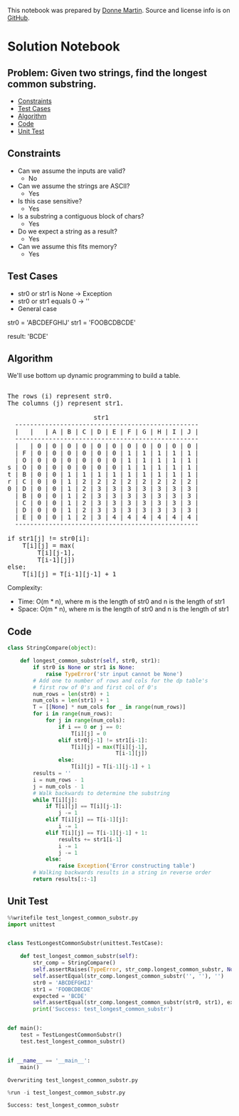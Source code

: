 This notebook was prepared by [Donne Martin](https://github.com/donnemartin). Source and license info is on [GitHub](https://github.com/donnemartin/interactive-coding-challenges).

# Solution Notebook

## Problem: Given two strings, find the longest common substring.

- [Constraints](#Constraints)
- [Test Cases](#Test-Cases)
- [Algorithm](#Algorithm)
- [Code](#Code)
- [Unit Test](#Unit-Test)

## Constraints

- Can we assume the inputs are valid?
  - No
- Can we assume the strings are ASCII?
  - Yes
- Is this case sensitive?
  - Yes
- Is a substring a contiguous block of chars?
  - Yes
- Do we expect a string as a result?
  - Yes
- Can we assume this fits memory?
  - Yes

## Test Cases

- str0 or str1 is None -> Exception
- str0 or str1 equals 0 -> ''
- General case

str0 = 'ABCDEFGHIJ'
str1 = 'FOOBCDBCDE'

result: 'BCDE'

## Algorithm

We'll use bottom up dynamic programming to build a table.

<pre>

The rows (i) represent str0.
The columns (j) represent str1.

                       str1
  -------------------------------------------------
  |   |   | A | B | C | D | E | F | G | H | I | J |
  -------------------------------------------------
  |   | 0 | 0 | 0 | 0 | 0 | 0 | 0 | 0 | 0 | 0 | 0 |
  | F | 0 | 0 | 0 | 0 | 0 | 0 | 1 | 1 | 1 | 1 | 1 |
  | O | 0 | 0 | 0 | 0 | 0 | 0 | 1 | 1 | 1 | 1 | 1 |
s | O | 0 | 0 | 0 | 0 | 0 | 0 | 1 | 1 | 1 | 1 | 1 |
t | B | 0 | 0 | 1 | 1 | 1 | 1 | 1 | 1 | 1 | 1 | 1 |
r | C | 0 | 0 | 1 | 2 | 2 | 2 | 2 | 2 | 2 | 2 | 2 |
0 | D | 0 | 0 | 1 | 2 | 3 | 3 | 3 | 3 | 3 | 3 | 3 |
  | B | 0 | 0 | 1 | 2 | 3 | 3 | 3 | 3 | 3 | 3 | 3 |
  | C | 0 | 0 | 1 | 2 | 3 | 3 | 3 | 3 | 3 | 3 | 3 |
  | D | 0 | 0 | 1 | 2 | 3 | 3 | 3 | 3 | 3 | 3 | 3 |
  | E | 0 | 0 | 1 | 2 | 3 | 4 | 4 | 4 | 4 | 4 | 4 |
  -------------------------------------------------

if str1[j] != str0[i]:
    T[i][j] = max(
        T[i][j-1],
        T[i-1][j])
else:
    T[i][j] = T[i-1][j-1] + 1
</pre>

Complexity:

- Time: O(m \* n), where m is the length of str0 and n is the length of str1
- Space: O(m \* n), where m is the length of str0 and n is the length of str1

## Code

```python
class StringCompare(object):

    def longest_common_substr(self, str0, str1):
        if str0 is None or str1 is None:
            raise TypeError('str input cannot be None')
        # Add one to number of rows and cols for the dp table's
        # first row of 0's and first col of 0's
        num_rows = len(str0) + 1
        num_cols = len(str1) + 1
        T = [[None] * num_cols for _ in range(num_rows)]
        for i in range(num_rows):
            for j in range(num_cols):
                if i == 0 or j == 0:
                    T[i][j] = 0
                elif str0[j-1] != str1[i-1]:
                    T[i][j] = max(T[i][j-1],
                                  T[i-1][j])
                else:
                    T[i][j] = T[i-1][j-1] + 1
        results = ''
        i = num_rows - 1
        j = num_cols - 1
        # Walk backwards to determine the substring
        while T[i][j]:
            if T[i][j] == T[i][j-1]:
                j -= 1
            elif T[i][j] == T[i-1][j]:
                i -= 1
            elif T[i][j] == T[i-1][j-1] + 1:
                results += str1[i-1]
                i -= 1
                j -= 1
            else:
                raise Exception('Error constructing table')
        # Walking backwards results in a string in reverse order
        return results[::-1]
```

## Unit Test

```python
%%writefile test_longest_common_substr.py
import unittest


class TestLongestCommonSubstr(unittest.TestCase):

    def test_longest_common_substr(self):
        str_comp = StringCompare()
        self.assertRaises(TypeError, str_comp.longest_common_substr, None, None)
        self.assertEqual(str_comp.longest_common_substr('', ''), '')
        str0 = 'ABCDEFGHIJ'
        str1 = 'FOOBCDBCDE'
        expected = 'BCDE'
        self.assertEqual(str_comp.longest_common_substr(str0, str1), expected)
        print('Success: test_longest_common_substr')


def main():
    test = TestLongestCommonSubstr()
    test.test_longest_common_substr()


if __name__ == '__main__':
    main()
```

    Overwriting test_longest_common_substr.py

```python
%run -i test_longest_common_substr.py
```

    Success: test_longest_common_substr
